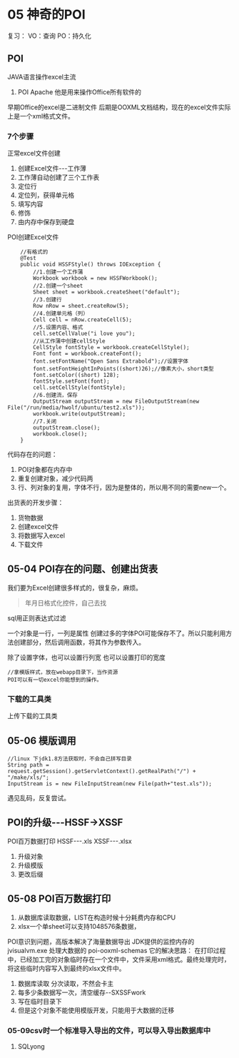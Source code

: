 # 05 神奇的POI
复习：
VO：查询
PO：持久化

## POI
JAVA语言操作excel主流
1. POI Apache 他是用来操作Office所有软件的

早期Office的excel是二进制文件
后期是OOXML文档结构，现在的excel文件实际上是一个xml格式文件。

### 7个步骤
正常excel文件创建
1. 创建Excel文件---工作薄
2. 工作薄自动创建了三个工作表
3. 定位行
4. 定位列，获得单元格
5. 填写内容
6. 修饰
7. 由内存中保存到硬盘

POI创建Excel文件
```
    //有格式的
    @Test
    public void HSSFStyle() throws IOException {
        //1.创建一个工作蒲
        Workbook workbook = new HSSFWorkbook();
        //2.创建一个sheet
        Sheet sheet = workbook.createSheet("default");
        //3.创建行
        Row nRow = sheet.createRow(5);
        //4.创建单元格（列）
        Cell cell = nRow.createCell(5);
        //5.设置内容、格式
        cell.setCellValue("i love you");
        //从工作蒲中创建cellStyle
        CellStyle fontStyle = workbook.createCellStyle();
        Font font = workbook.createFont();
        font.setFontName("Open Sans Extrabold");//设置字体
        font.setFontHeightInPoints((short)26);//像素大小，short类型
        font.setColor((short) 128);
        fontStyle.setFont(font);
        cell.setCellStyle(fontStyle);
        //6.创建流，保存
        OutputStream outputStream = new FileOutputStream(new File("/run/media/hwolf/ubuntu/test2.xls"));
        workbook.write(outputStream);
        //7.关闭
        outputStream.close();
        workbook.close();
    }
```
代码存在的问题：
1. POI对象都在内存中
2. 重复创建对象，减少代码两
3. 行、列对象的复用，字体不行，因为是整体的，所以用不同的需要new一个。

出货表的开发步骤：
1. 货物数据
2. 创建excel文件
3. 将数据写入excel
4. 下载文件

## 05-04 POI存在的问题、创建出货表
我们要为Excel创建很多样式的，很复杂，麻烦。
 
 > 年月日格式化控件，自己去找

 sql用正则表达式过滤 

一个对象是一行，一列是属性
创建过多的字体POI可能保存不了。所以只能利用方法创建部分，然后调用函数，将其作为参数传入。

除了设置字体，也可以设置行列宽
也可以设置打印的宽度

```
//拿模版样式，放在webapp目录下，当作资源
POI可以有一切excel你能想到的操作。
```

### 下载的工具类
上传下载的工具类

## 05-06 模版调用
```
//linux 下jdk1.8方法获取时，不会自己拼写目录
String path = request.getSession().getServletContext().getRealPath("/") + "/make/xls/";
InputStream is = new FileInputStream(new File(path+"test.xls"));
```
遇见乱码，反复尝试。

## POI的升级---HSSF->XSSF
POI百万数据打印
HSSF---.xls
XSSF---.xlsx
1. 升级对象
2. 升级模版
3. 更改后缀

## 05-08 POI百万数据打印
1. 从数据库读取数据，LIST在构造时候十分耗费内存和CPU
2. xlsx一个单sheet可以支持1048576条数据，

POI意识到问题，高版本解决了海量数据导出
JDK提供的监控内存的
jvisualvm.exe 
处理大数据的
poi-ooxml-schemas
它的解决思路：
在打印过程中，已经加工完的对象临时存在一个文件中，文件采用xml格式。最终处理完时，将这些临时内容写入到最终的xlsx文件中。
1. 数据库读取
分次读取，不然会卡主
2. 每多少条数据写一次，清空缓存--SXSSFwork
3. 写在临时目录下
4. 但是这个对象不能使用模版开发，只能用于大数据的迁移
### 05-09csv时一个标准导入导出的文件，可以导入导出数据库中
1. SQLyong 







